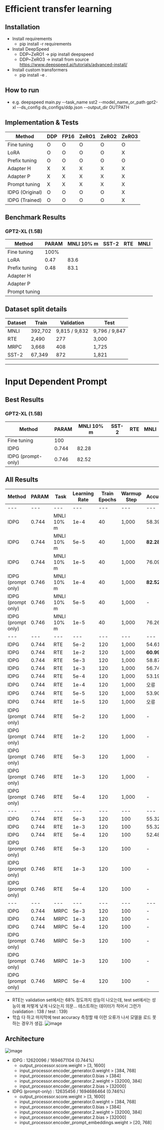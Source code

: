 # Efficient transfer learning

## Installation
* Install requirements
  * pip install -r requirements
* Install DeepSpeed
  * DDP~ZeRO1 -> pip install deepspeed
  * DDP~ZeRO3 -> install from source https://www.deepspeed.ai/tutorials/advanced-install/
* Install custom transformers
  * pip install -e .

## How to run
* e.g. deepspeed main.py --task_name sst2 --model_name_or_path gpt2-xl --ds_config ds_configs/ddp.json --output_dir OUTPATH
## Implementation & Tests

|Method         | DDP   | FP16  | ZeRO1 | ZeRO2 | ZeRO3 |
|---            |---    |---    |---    |---    |---    |
|Fine tuning    |O      |O      |O      |O      |O      |
|LoRA           |O      |O      |O      |O      |X      |
|Prefix tuning  |O      |O      |O      |O      |O      |
|Adapter H      |X      |X      |X      |X      |X      |
|Adapter P      |X      |X      |X      |X      |X      |
|Prompt tuning  |X      |X      |X      |X      |X      |
|IDPG (Original)|O      |O      |O      |O      |X      |
|IDPG (Trained) |O      |O      |O      |O      |X      |


## Benchmark Results
### GPT2-XL (1.5B)
|Method            |PARAM | MNLI 10% m | SST-2 | RTE   |MNLI   |
|---               |---   |---         |---    |---    |---    |
|Fine tuning       |100%  |            |       |       |       |
|LoRA              |0.47  |83.6        |       |       |       |
|Prefix tuning     |0.48  |83.1        |       |       |       |
|Adapter H         |      |            |       |       |       |
|Adapter P         |      |            |       |       |       |
|Prompt tuning     |      |            |       |       |       |


## Dataset split details
|Dataset        |Train    | Validation    | Test        |
|---            |---      |---            |---          |
|MNLI           | 392,702 | 9,815 / 9,832 |9,796 / 9,847|
|RTE            | 2,490   |     277       |    3,000    |
|MRPC           | 3,668   |     408       |    1,725    |
|SST-2          | 67,349  |     872       |    1,821    |

----

# Input Dependent Prompt
## Best Results
### GPT2-XL (1.5B)
|Method            |PARAM | MNLI 10% m | SST-2 | RTE   |MNLI   |
|---               |---   |---         |---    |---    |---    |
|Fine tuning       |100   |            |       |       |       |
|IDPG              |0.744 |82.28       |       |       |       |
|IDPG (prompt-only)|0.746 |82.52       |       |       |       |

## All Results
|Method            |PARAM   |Task       |Learning Rate|Train Epochs|Warmup Step|Accuracy    |
|---               |---     |---        |---          |---         |---        |---         |
|---               |---     |---        |---          |---         |---        |---         |
|IDPG              |0.744   |MNLI 10% m |1e-4         |40          |1,000      |58.39       |
|IDPG              |0.744   |MNLI 10% m |5e-5         |40          |1,000      |<b>82.28</b>|
|IDPG              |0.744   |MNLI 10% m |1e-5         |40          |1,000      |76.09       |
|IDPG (prompt only)|0.746   |MNLI 10% m |1e-4         |40          |1,000      |<b>82.52</b>|
|IDPG (prompt only)|0.746   |MNLI 10% m |5e-5         |40          |1,000      |-           |
|IDPG (prompt only)|0.746   |MNLI 10% m |1e-5         |40          |1,000      |76.26       |
|---               |---     |---        |---          |---         |---        |---         |
|IDPG              |0.744   |RTE        |5e-2         |120         |1,000      |54.61       |
|IDPG              |0.744   |RTE        |1e-2         |120         |1,000      |<b>60.99</b>|
|IDPG              |0.744   |RTE        |5e-3         |120         |1,000      |58.87       |
|IDPG              |0.744   |RTE        |1e-3         |120         |1,000      |56.74       |
|IDPG              |0.744   |RTE        |5e-4         |120         |1,000      |53.19       |
|IDPG              |0.744   |RTE        |1e-4         |120         |1,000      |오류         |
|IDPG              |0.744   |RTE        |5e-5         |120         |1,000      |53.90       |
|IDPG              |0.744   |RTE        |1e-5         |120         |1,000      |오류         |
|IDPG (prompt only)|0.744   |RTE        |5e-2         |120         |1,000      |-           |
|IDPG (prompt only)|0.744   |RTE        |1e-2         |120         |1,000      |-           |
|IDPG (prompt only)|0.746   |RTE        |5e-3         |120         |1,000      |-           |
|IDPG (prompt only)|0.746   |RTE        |1e-3         |120         |1,000      |-           |
|IDPG (prompt only)|0.746   |RTE        |5e-4         |120         |1,000      |-           |
|---               |---     |---        |---          |---         |---        |---         |
|IDPG              |0.744   |RTE        |5e-3         |120         |100        |55.32       |
|IDPG              |0.744   |RTE        |1e-3         |120         |100        |55.32       |
|IDPG              |0.744   |RTE        |5e-4         |120         |100        |52.48       |
|IDPG (prompt only)|0.746   |RTE        |5e-3         |120         |100        |-           |
|IDPG (prompt only)|0.746   |RTE        |1e-3         |120         |100        |-           |
|IDPG (prompt only)|0.746   |RTE        |5e-4         |120         |100        |-           |
|---               |---     |---        |---          |---         |---        |---         |
|IDPG              |0.744   |MRPC       |5e-3         |120         |100        |-           |
|IDPG              |0.744   |MRPC       |1e-3         |120         |100        |-           |
|IDPG              |0.744   |MRPC       |5e-4         |120         |100        |-           |
|IDPG (prompt only)|0.746   |MRPC       |5e-3         |120         |100        |-           |
|IDPG (prompt only)|0.746   |MRPC       |1e-3         |120         |100        |-           |
|IDPG (prompt only)|0.746   |MRPC       |5e-4         |120         |100        |-           |
- RTE는 validation set에서는 68% 정도까지 성능이 나오는데, test set에서는 성능이 왜 저렇게 낮게 나오는지 의문... 테스트하는 데이터가 적어서 그런가 (validation : 138 / test : 139)
- 학습 다 하고 마지막에 test accuracy 측정할 때 이런 오류가 나서 모델을 로드 못하는 경우가 생김.
    ![image](https://user-images.githubusercontent.com/29649894/146470309-78a8ed25-d3a2-46c8-b07e-e74300a626c5.png)


## Architecture
![image](https://user-images.githubusercontent.com/29649894/146304303-9a773178-470b-4a96-8026-e832d51bcb48.png)

- IDPG : 12620096 / 1694671104 (0.744%)
  - output_processor.score.weight > [3, 1600]
  - input_processor.encoder_generator.0.weight > [384, 768]
  - input_processor.encoder_generator.0.bias > [384]
  - input_processor.encoder_generator.2.weight > [32000, 384]
  - input_processor.encoder_generator.2.bias > [32000]
- IDPG (prompt-only) : 12635456 / 1694686464 (0.746%)
  - output_processor.score.weight > [3, 1600]
  - input_processor.encoder_generator.0.weight > [384, 768]
  - input_processor.encoder_generator.0.bias > [384]
  - input_processor.encoder_generator.2.weight > [32000, 384]
  - input_processor.encoder_generator.2.bias > [32000]
  - input_processor.encoder_prompt_embeddings.weight > [20, 768]
